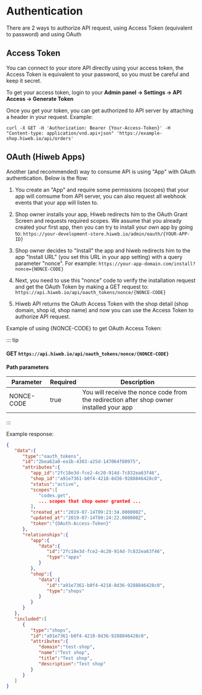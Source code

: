 # Authentication

There are 2 ways to authorize API request, using Access Token (equivalent to password) and using OAuth

## Access Token

You can connect to your store API directly using your access token, the Access Token is equivalent to your password, so you must be careful and keep it secret.

To get your access token, login to your <strong>Admin panel -> Settings -> API Access -> Generate Token</strong>

Once you get your token, you can get authorized to API server by attaching a header in your request. Example:

```shell
curl -X GET -H 'Authorization: Bearer {Your-Access-Token}' -H "Content-type: application/vnd.api+json" 'https://example-shop.hiweb.io/api/orders'
```
## OAuth (Hiweb Apps)

Another (and recommended) way to consume API is using "App" with OAuth authentication. Below is the flow:

1. You create an "App" and require some permissions (scopes) that your app will comsume from API server, you can also request all webhook events that your app will listen to. 

2. Shop owner installs your app, Hiweb redirects him to the OAuth Grant Screen and requests required scopes. We assume that you already created your first app, then you can try to install your own app by going to: `https://your-development-store.hiweb.io/admin/oauth/{YOUR-APP-ID}`

3. Shop owner decides to "Install" the app and hiweb redirects him to the app "Install URL" (you set this URL in your app setting) with a query parameter "nonce". For example: `https://your-app-domain.com/install?nonce={NONCE-CODE}`

4. Next, you need to use this "nonce" code to verify the installation request and get the OAuth Token by making a GET request to: `https://api.hiweb.io/api/oauth_tokens/nonce/{NONCE-CODE}`

5. Hiweb API returns the OAuth Access Token with the shop detail (shop domain, shop id, shop name) and now you can use the Access Token to authorize API request.

Example of using {NONCE-CODE} to get OAuth Access Token:

::: tip
#### GET `https://api.hiweb.io/api/oauth_tokens/nonce/{NONCE-CODE}`

<strong>Path parameters</strong>

Parameter | Required | Description
----------|----------|------------
NONCE-CODE | true | You will receive the nonce code from the redirection after shop owner installed your app

:::

Example response:

```json
{
   "data":{
      "type":"oauth_tokens",
      "id":"2bea62a0-ea1b-4303-a25d-147064f80975",
      "attributes":{
         "app_id":"2fc18e3d-fce2-4c20-914d-7c832ea63f46",
         "shop_id":"a91e7361-b0f4-4218-8d36-9288846428c0",
         "status":"active",
         "scopes":[
            "codes.get",
            ... scopes that shop owner granted ...
         ],
         "created_at":"2019-07-14T09:23:34.000000Z",
         "updated_at":"2019-07-14T09:24:22.000000Z",
         "token":"{OAuth-Access-Token}"
      },
      "relationships":{
         "app":{
            "data":{
               "id":"2fc18e3d-fce2-4c20-914d-7c832ea63f46",
               "type":"apps"
            }
         },
         "shop":{
            "data":{
               "id":"a91e7361-b0f4-4218-8d36-9288846428c0",
               "type":"shops"
            }
         }
      }
   },
   "included":[
      {
         "type":"shops",
         "id":"a91e7361-b0f4-4218-8d36-9288846428c0",
         "attributes":{
            "domain":"test-shop",
            "name":"Test shop",
            "title":"Test shop",
            "description":"Test shop"
         }
      }
   ]
}
```